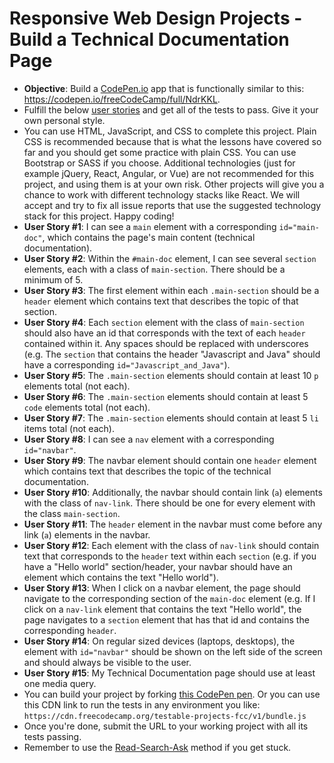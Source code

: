 # Responsive Web Design Projects - Build a Technical Documentation Page

- **Objective**: Build a [CodePen.io](https://codepen.io) app that is functionally similar to this: https://codepen.io/freeCodeCamp/full/NdrKKL.
- Fulfill the below [user stories](https://en.wikipedia.org/wiki/User_story) and get all of the tests to pass. Give it your own personal style.
- You can use HTML, JavaScript, and CSS to complete this project. Plain CSS is recommended because that is what the lessons have covered so far and you should get some practice with plain CSS. You can use Bootstrap or SASS if you choose. Additional technologies (just for example jQuery, React, Angular, or Vue) are not recommended for this project, and using them is at your own risk. Other projects will give you a chance to work with different technology stacks like React. We will accept and try to fix all issue reports that use the suggested technology stack for this project. Happy coding!
- **User Story #1**: I can see a `main` element with a corresponding `id="main-doc"`, which contains the page's main content (technical documentation).
- **User Story #2**: Within the `#main-doc` element, I can see several `section` elements, each with a class of `main-section`. There should be a minimum of 5.
- **User Story #3**: The first element within each `.main-section` should be a `header` element which contains text that describes the topic of that section.
- **User Story #4**: Each `section` element with the class of `main-section` should also have an id that corresponds with the text of each `header` contained within it. Any spaces should be replaced with underscores (e.g. The `section` that contains the header "Javascript and Java" should have a corresponding `id="Javascript_and_Java"`).
- ****User Story #5****: The `.main-section` elements should contain at least 10 `p` elements total (not each).
- **User Story #6**: The `.main-section` elements should contain at least 5 `code` elements total (not each).
- **User Story #7**: The `.main-section` elements should contain at least 5 `li` items total (not each).
- **User Story #8**: I can see a `nav` element with a corresponding `id="navbar"`.
- **User Story #9**: The navbar element should contain one `header` element which contains text that describes the topic of the technical documentation.
- **User Story #10**: Additionally, the navbar should contain link (`a`) elements with the class of `nav-link`. There should be one for every element with the class `main-section`.
- **User Story #11**: The `header` element in the navbar must come before any link (`a`) elements in the navbar.
- **User Story #12**: Each element with the class of `nav-link` should contain text that corresponds to the `header` text within each `section` (e.g. if you have a "Hello world" section/header, your navbar should have an element which contains the text "Hello world").
- **User Story #13**: When I click on a navbar element, the page should navigate to the corresponding section of the `main-doc` element (e.g. If I click on a `nav-link` element that contains the text "Hello world", the page navigates to a `section` element that has that id and contains the corresponding `header`.
- **User Story #14**: On regular sized devices (laptops, desktops), the element with `id="navbar"` should be shown on the left side of the screen and should always be visible to the user.
- **User Story #15**: My Technical Documentation page should use at least one media query.
- You can build your project by forking [this CodePen pen](http://codepen.io/freeCodeCamp/pen/MJjpwO). Or you can use this CDN link to run the tests in any environment you like: `https://cdn.freecodecamp.org/testable-projects-fcc/v1/bundle.js`
- Once you're done, submit the URL to your working project with all its tests passing.
- Remember to use the [Read-Search-Ask](https://forum.freecodecamp.org/t/how-to-get-help-when-you-are-stuck/19514) method if you get stuck.